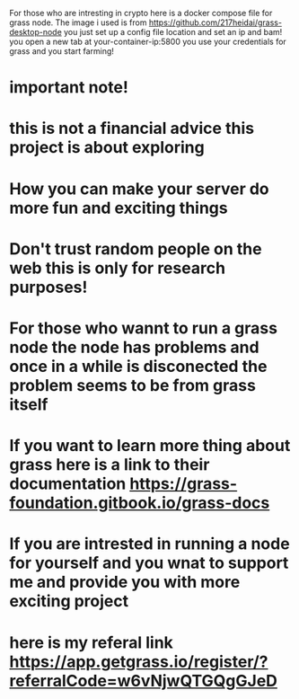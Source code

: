 For those who are intresting in crypto here is a docker compose file for grass node.
The image i used is from https://github.com/217heidai/grass-desktop-node
you just set up a config file location and set an ip and bam! you open a new tab at your-container-ip:5800 
you use your credentials for grass and you start farming!

# important note!
# this is not a financial advice this project is about exploring 
# How you can make your server do more fun and exciting things 
# Don't trust random people on the web this is only for research purposes!

# For those who wannt to run a grass node the node has problems and once in a while is disconected the problem seems to be from grass itself 
# If you want to learn more thing about grass here is a link to their documentation https://grass-foundation.gitbook.io/grass-docs
# If you are intrested in running  a node for yourself and you wnat to support me and provide you with more exciting project 
# here is my referal link https://app.getgrass.io/register/?referralCode=w6vNjwQTGQgGJeD 
